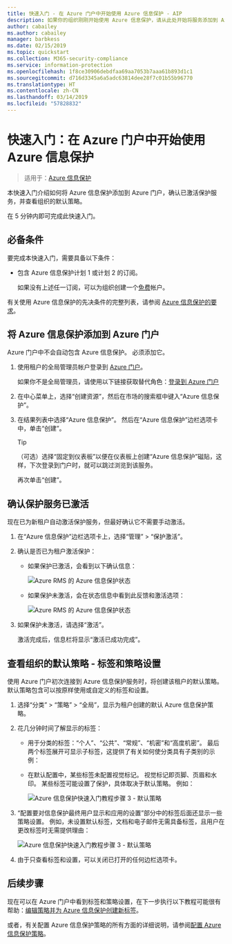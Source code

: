 ```yaml
---
title: 快速入门 - 在 Azure 门户中开始使用 Azure 信息保护 - AIP
description: 如果你的组织刚刚开始使用 Azure 信息保护，请从此处开始将服务添加到 Azure 门户，确认已激活保护服务并查看策略。
author: cabailey
ms.author: cabailey
manager: barbkess
ms.date: 02/15/2019
ms.topic: quickstart
ms.collection: M365-security-compliance
ms.service: information-protection
ms.openlocfilehash: 1f8ce30906debdfaa69aa7053b7aaa61b893d1c1
ms.sourcegitcommit: d716d3345a6a5adc63814dee28f7c01b55b96770
ms.translationtype: HT
ms.contentlocale: zh-CN
ms.lasthandoff: 03/14/2019
ms.locfileid: "57828832"
---
```

# <a name="quickstart-get-started-with-azure-information-protection-in-the-azure-portal"></a>快速入门：在 Azure 门户中开始使用 Azure 信息保护

>适用于：[Azure 信息保护](https://azure.microsoft.com/pricing/details/information-protection)

本快速入门介绍如何将 Azure 信息保护添加到 Azure 门户，确认已激活保护服务，并查看组织的默认策略。 

在 5 分钟内即可完成此快速入门。

## <a name="prerequisites"></a>必备条件

要完成本快速入门，需要具备以下条件：

- 包含 Azure 信息保护计划 1 或计划 2 的订阅。
    
    如果没有上述任一订阅，可以为组织创建一个[免费](https://admin.microsoft.com/Signup/Signup.aspx?OfferId=87dd2714-d452-48a0-a809-d2f58c4f68b7)帐户。

有关使用 Azure 信息保护的先决条件的完整列表，请参阅 [Azure 信息保护的要求](requirements.md)。

## <a name="add-azure-information-protection-to-the-azure-portal"></a>将 Azure 信息保护添加到 Azure 门户

Azure 门户中不会自动包含 Azure 信息保护。 必须添加它。

1. 使用租户的全局管理员帐户登录到 [Azure 门户](https://portal.azure.com)。 
    
    如果你不是全局管理员，请使用以下链接获取替代角色：[登录到 Azure 门户](configure-policy.md#signing-in-to-the-azure-portal)

2. 在中心菜单上，选择“创建资源”，然后在市场的搜索框中键入“Azure 信息保护”。 
    
3. 在结果列表中选择“Azure 信息保护”。 然后在“Azure 信息保护”边栏选项卡中，单击“创建”。
    
    > [!TIP] 
    > （可选）选择“固定到仪表板”以便在仪表板上创建“Azure 信息保护”磁贴，这样，下次登录到门户时，就可以跳过浏览到该服务。
    
    再次单击“创建”。

## <a name="confirm-the-protection-service-is-activated"></a>确认保护服务已激活

现在已为新租户自动激活保护服务，但最好确认它不需要手动激活。 

1. 在“Azure 信息保护”边栏选项卡上，选择“管理” > “保护激活”。

2. 确认是否已为租户激活保护： 
    
    - 如果保护已激活，会看到以下确认信息：
        
        ![Azure RMS 的 Azure 信息保护状态](./media/info-protect-azurerms-activated.png)
        
    - 如果保护未激活，会在状态信息中看到此反馈和激活选项：
        
        ![Azure RMS 的 Azure 信息保护状态](./media/info-protect-azurerms-deactivated.png)

3. 如果保护未激活，请选择“激活”。 

    激活完成后，信息栏将显示“激活已成功完成”。

## <a name="view-your-organizations-default-policy---labels-and-policy-settings"></a>查看组织的默认策略 - 标签和策略设置

使用 Azure 门户初次连接到 Azure 信息保护服务时，将创建该租户的默认策略。 默认策略包含可以按原样使用或自定义的标签和设置。

1. 选择“分类” > “策略” > “全局”，显示为租户创建的默认 Azure 信息保护策略。
    
2. 花几分钟时间了解显示的标签：
    
   - 用于分类的标签：“个人”、“公共”、“常规”、“机密”和“高度机密”。 最后两个标签展开可显示子标签，这提供了有关如何使分类具有子类别的示例：
    
   - 在默认配置中，某些标签未配置视觉标记。 视觉标记即页脚、页眉和水印。 某些标签可能设置了保护，具体取决于默认策略。 例如： 
    
     ![Azure 信息保护快速入门教程步骤 3 - 默认策略](./media/info-protect-policy-default-labelsv2.png)
    
3. “配置要对信息保护最终用户显示和应用的设置”部分中的标签后面还显示一些策略设置。 例如，未设置默认标签，文档和电子邮件无需具备标签，且用户在更改标签时无需提供理由：
    
    ![Azure 信息保护快速入门教程步骤 3 - 默认策略](./media/info-protect-policy-default-settings-quickstart.png) 

4. 由于只查看标签和设置，可以关闭已打开的任何边栏选项卡。

## <a name="next-steps"></a>后续步骤

现在可以在 Azure 门户中看到标签和策略设置，在下一步执行以下教程可能很有帮助：[编辑策略并为 Azure 信息保护创建新标签](infoprotect-quick-start-tutorial.md)。

或者，有关配置 Azure 信息保护策略的所有方面的详细说明，请参阅[配置 Azure 信息保护策略](configure-policy.md)。
